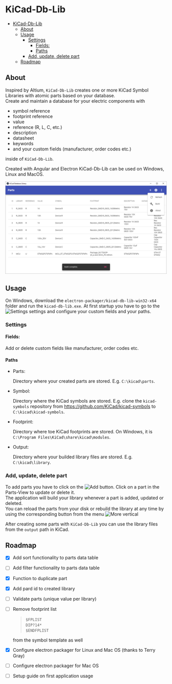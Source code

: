 # KiCad-Db-Lib

- [KiCad-Db-Lib](#kicad-db-lib)
  - [About](#about)
  - [Usage](#usage)
    - [Settings](#settings)
      - [Fields:](#fields)
      - [Paths](#paths)
    - [Add, update, delete part](#add-update-delete-part)
  - [Roadmap](#roadmap)

## About

Inspired by Altium, `KiCad-Db-Lib` creates one or more KiCad Symbol Libraries with atomic parts based on your database.  
Create and maintain a database for your electric components with

- symbol reference
- footprint reference
- value
- reference (R, L, C, etc.)
- description
- datasheet
- keywords
- and your custom fields (manufacturer, order codes etc.)

inside of `KiCad-Db-Lib`.

Created with Angular and Electron KiCad-Db-Lib can be used on Windows, Linux and MacOS.

![Screenshot](documentation/screenshot-parts.png 'Screenshot')

## Usage

On Windows, download the `electron-packager/kicad-db-lib-win32-x64` folder and run the `kicad-db-lib.exe`.
At first startup you have to go to the ![Settings][settings] settings and configure your custom fields and your paths.

### Settings

#### Fields:

Add or delete custom fields like manufacturer, order codes etc.

#### Paths

- Parts:

  Directory where your created parts are stored. E.g. `C:\kicad\parts`.

- Symbol:

  Directory where the KiCad symbols are stored. E.g. clone the `kicad-symbols` repository from https://github.com/KiCad/kicad-symbols to `C:\kicad\kicad-symbols`.

- Footprint:

  Directory where toe KiCad footprints are stored. On Windows, it is `C:\Program Files\KiCad\share\kicad\modules`.

- Output:

  Directory where your builded library files are stored. E.g. `C:\kicad\library`.

### Add, update, delete part

To add parts you have to click on the ![Add][add] button. Click on a part in the Parts-View to update or delete it.  
The application will build your library whenever a part is added, updated or deleted.  
You can reload the parts from your disk or rebuild the library at any time by using the corresponding button from the menu ![More vertical][more-vert]

After creating some parts with `KiCad-Db-Lib` you can use the library files from the `output` path in KiCad.

## Roadmap

- [x] Add sort functionality to parts data table
- [ ] Add filter functionality to parts data table
- [x] Function to duplicate part
- [x] Add pard id to created library
- [ ] Validate parts (unique value per library)
- [ ] Remove footprint list

  > `$FPLIST`  
  > `DIP?14*`  
  > `$ENDFPLIST`

  from the symbol template as well

- [x] Configure electron packager for Linux and Mac OS (thanks to Terry Gray)
- [ ] Configure electron packager for Mac OS
- [ ] Setup guide on first application usage

[settings]: https://fonts.gstatic.com/s/i/materialicons/settings/v1/24px.svg 'Settings Icon'
[add]: https://fonts.gstatic.com/s/i/materialicons/add/v1/24px.svg 'Add Icon'
[more-vert]: https://fonts.gstatic.com/s/i/materialicons/more_vert/v1/24px.svg 'More vert Icon'
